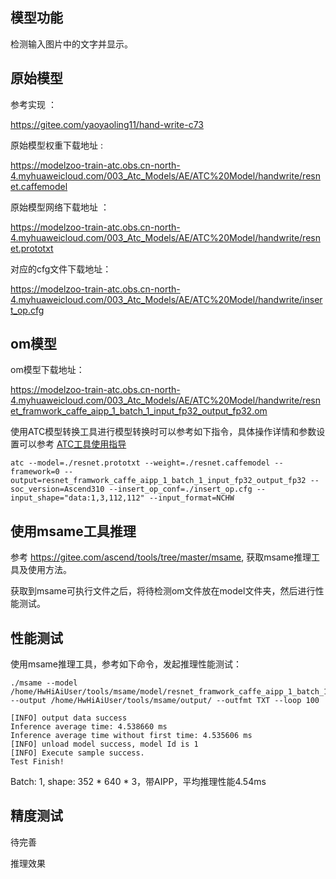 ## 模型功能

检测输入图片中的文字并显示。

## 原始模型

参考实现 ：

https://gitee.com/yaoyaoling11/hand-write-c73

原始模型权重下载地址 :

https://modelzoo-train-atc.obs.cn-north-4.myhuaweicloud.com/003_Atc_Models/AE/ATC%20Model/handwrite/resnet.caffemodel

原始模型网络下载地址 ：

https://modelzoo-train-atc.obs.cn-north-4.myhuaweicloud.com/003_Atc_Models/AE/ATC%20Model/handwrite/resnet.prototxt

对应的cfg文件下载地址：

https://modelzoo-train-atc.obs.cn-north-4.myhuaweicloud.com/003_Atc_Models/AE/ATC%20Model/handwrite/insert_op.cfg


## om模型

om模型下载地址：

https://modelzoo-train-atc.obs.cn-north-4.myhuaweicloud.com/003_Atc_Models/AE/ATC%20Model/handwrite/resnet_framwork_caffe_aipp_1_batch_1_input_fp32_output_fp32.om

使用ATC模型转换工具进行模型转换时可以参考如下指令，具体操作详情和参数设置可以参考  [ATC工具使用指导](https://support.huaweicloud.com/ti-atc-A200dk_3000/altasatc_16_002.html) 

```
atc --model=./resnet.prototxt --weight=./resnet.caffemodel --framework=0 --output=resnet_framwork_caffe_aipp_1_batch_1_input_fp32_output_fp32 --soc_version=Ascend310 --insert_op_conf=./insert_op.cfg --input_shape="data:1,3,112,112" --input_format=NCHW
```

## 使用msame工具推理

参考 https://gitee.com/ascend/tools/tree/master/msame, 获取msame推理工具及使用方法。

获取到msame可执行文件之后，将待检测om文件放在model文件夹，然后进行性能测试。

## 性能测试

使用msame推理工具，参考如下命令，发起推理性能测试： 

```
./msame --model /home/HwHiAiUser/tools/msame/model/resnet_framwork_caffe_aipp_1_batch_1_input_fp32_output_fp32.om --output /home/HwHiAiUser/tools/msame/output/ --outfmt TXT --loop 100
```

```
[INFO] output data success
Inference average time: 4.538660 ms
Inference average time without first time: 4.535606 ms
[INFO] unload model success, model Id is 1
[INFO] Execute sample success.
Test Finish!
```

Batch: 1, shape: 352 * 640 * 3，带AIPP，平均推理性能4.54ms

## 精度测试

待完善

推理效果

